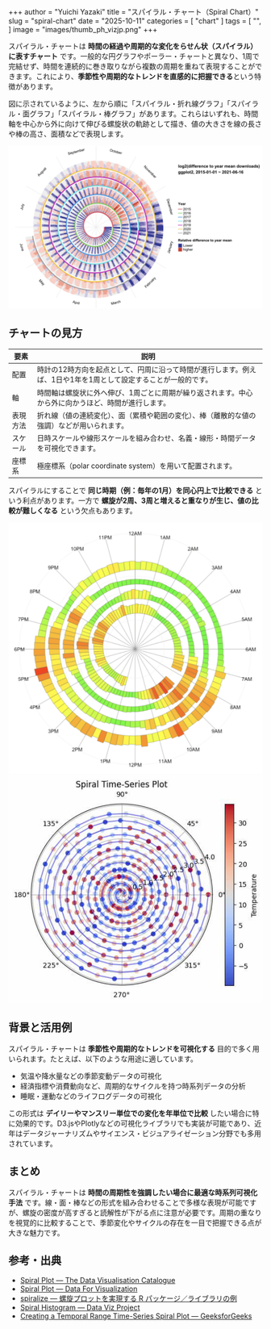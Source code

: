 +++
author = "Yuichi Yazaki"
title = "スパイラル・チャート（Spiral Chart）"
slug = "spiral-chart"
date = "2025-10-11"
categories = [
    "chart"
]
tags = [
    "",
]
image = "images/thumb_ph_vizjp.png"
+++

スパイラル・チャートは **時間の経過や周期的な変化をらせん状（スパイラル）に表すチャート** です。一般的な円グラフやポーラー・チャートと異なり、1周で完結せず、時間を連続的に巻き取りながら複数の周期を重ねて表現することができます。これにより、**季節性や周期的なトレンドを直感的に把握できる**という特徴があります。

図に示されているように、左から順に「スパイラル・折れ線グラフ」「スパイラル・面グラフ」「スパイラル・棒グラフ」があります。これらはいずれも、時間軸を中心から外に向けて伸びる螺旋状の軌跡として描き、値の大きさを線の長さや棒の高さ、面積などで表現します。

<!--more-->

![](images/mainvisual.png)

## チャートの見方

| 要素 | 説明 |
|------|------|
| 配置 | 時計の12時方向を起点として、円周に沿って時間が進行します。例えば、1日や1年を1周として設定することが一般的です。 |
| 軸 | 時間軸は螺旋状に外へ伸び、1周ごとに周期が繰り返されます。中心から外に向かうほど、時間が進行します。 |
| 表現方法 | 折れ線（値の連続変化）、面（累積や範囲の変化）、棒（離散的な値の強調）などが用いられます。 |
| スケール | 日時スケールや線形スケールを組み合わせ、名義・線形・時間データを可視化できます。 |
| 座標系 | 極座標系（polar coordinate system）を用いて配置されます。 |

スパイラルにすることで **同じ時期（例：毎年の1月）を同心円上で比較できる** という利点があります。一方で **螺旋が2周、3周と増えると重なりが生じ、値の比較が難しくなる** という欠点もあります。

![](images/mainvisual-1.png)
![](images/mainvisual-2.jpg)


## 背景と活用例

スパイラル・チャートは **季節性や周期的なトレンドを可視化する** 目的で多く用いられます。たとえば、以下のような用途に適しています。

- 気温や降水量などの季節変動データの可視化  
- 経済指標や消費動向など、周期的なサイクルを持つ時系列データの分析  
- 睡眠・運動などのライフログデータの可視化  

この形式は **デイリーやマンスリー単位での変化を年単位で比較** したい場合に特に効果的です。D3.jsやPlotlyなどの可視化ライブラリでも実装が可能であり、近年はデータジャーナリズムやサイエンス・ビジュアライゼーション分野でも多用されています。



## まとめ

スパイラル・チャートは **時間の周期性を強調したい場合に最適な時系列可視化手法** です。線・面・棒などの形式を組み合わせることで多様な表現が可能ですが、螺旋の密度が高すぎると読解性が下がる点に注意が必要です。周期の重なりを視覚的に比較することで、季節変化やサイクルの存在を一目で把握できる点が大きな魅力です。



## 参考・出典

- [Spiral Plot — The Data Visualisation Catalogue](https://datavizcatalogue.com/methods/spiral_plot.html)  
- [Spiral Plot — Data For Visualization](https://dataforvisualization.com/chart/spiral-plot)  
- [spiralize — 螺旋プロットを実現する R パッケージ／ライブラリの例](https://jokergoo.github.io/spiralize/)  
- [Spiral Histogram — Data Viz Project](https://datavizproject.com/data-type/spiral-histogram/)  
- [Creating a Temporal Range Time-Series Spiral Plot — GeeksforGeeks](https://www.geeksforgeeks.org/data-visualization/creating-a-temporal-range-time-series-spiral-plot/)  
